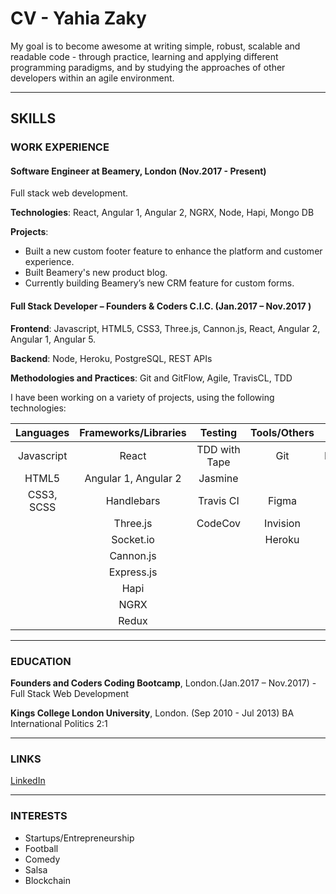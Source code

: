 # CV - Yahia Zaky

My goal is to become awesome at writing simple, robust, scalable and readable code - through practice, learning and applying different programming paradigms, and by studying the approaches of other developers within an agile environment.

---

## SKILLS
### WORK EXPERIENCE
#### Software Engineer at Beamery, London (Nov.2017 - Present)
Full stack web development.

**Technologies**: 
React, Angular 1, Angular 2, NGRX, Node, Hapi, Mongo DB

**Projects**: 
- Built a new custom footer feature to enhance the platform and customer experience.
- Built Beamery's new product blog.
- Currently building Beamery’s new CRM feature for custom forms.

#### Full Stack Developer – Founders & Coders C.I.C. (Jan.2017 – Nov.2017	)
**Frontend**: Javascript, HTML5, CSS3, Three.js, Cannon.js, React, Angular 2, Angular 1, Angular 5. 

**Backend**: Node, Heroku, PostgreSQL, REST APIs

**Methodologies and Practices**: Git and GitFlow, Agile, TravisCL, TDD

I have been working on a variety of projects, using the following technologies:

| Languages  | Frameworks/Libraries | Testing       | Tools/Others | Databases |
|:----------:|:--------------------:|:-------------:|:------------:|:---------:|
| Javascript | React                | TDD with Tape | Git          | PostgreSQL|
| HTML5      | Angular 1, Angular 2 | Jasmine       |             | MongoDB   |
| CSS3, SCSS | Handlebars           | Travis CI     | Figma        |           |
|            | Three.js             | CodeCov       | Invision     |           |
|            | Socket.io            |               | Heroku       |           |
|            | Cannon.js            |               |              |           |
|            | Express.js           |               |              |           |
|            | Hapi                 |               |              |           |
|            | NGRX                 |               |              |           |
|            | Redux                |               |              |           |

---

### EDUCATION
**Founders and Coders Coding Bootcamp**, London.(Jan.2017 – Nov.2017) - Full Stack Web Development

**Kings College London University**, London. (Sep 2010 - Jul 2013)
BA International Politics 2:1 

---
### LINKS

[LinkedIn](https://www.linkedin.com/in/yahia-zaky/)

---
### INTERESTS
* Startups/Entrepreneurship
* Football
* Comedy
* Salsa
* Blockchain
